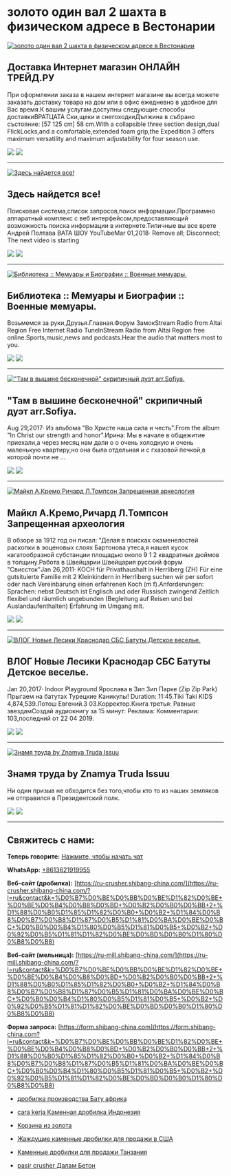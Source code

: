 # золото один вал 2 шахта в физическом адресе в Вестонарии

<a href="https://swt.shibang-china.com/?l=ru&img&k=%D0%B7%D0%BE%D0%BB%D0%BE%D1%82%D0%BE+%D0%BE%D0%B4%D0%B8%D0%BD+%D0%B2%D0%B0%D0%BB+2+%D1%88%D0%B0%D1%85%D1%82%D0%B0+%D0%B2+%D1%84%D0%B8%D0%B7%D0%B8%D1%87%D0%B5%D1%81%D0%BA%D0%BE%D0%BC+%D0%B0%D0%B4%D1%80%D0%B5%D1%81%D0%B5+%D0%B2+%D0%92%D0%B5%D1%81%D1%82%D0%BE%D0%BD%D0%B0%D1%80%D0%B8%D0%B8" target="_blank">![золото один вал 2 шахта в физическом адресе в Вестонарии](http://static.shibang-china.com/all-800x300/1261.jpg)</a>

## Доставка Интернет магазин ОНЛАЙН ТРЕЙД.РУ
При оформлении заказа в нашем интернет магазине вы всегда можете заказать доставку товара на дом или в офис ежедневно в удобное для Вас время.К вашим услугам доступны следующие способы доставкиВРАТЦАТА Ски,щеки и снегоходкиДължина в събрано състояние: [57 125 cm] 58 cm.With a collapsible three section design,dual FlickLocks,and a comfortable,extended foam grip,the Expedition 3 offers maximum versatility and maximum adjustability for four season use.


<a href="https://whatsapp.shibangsoft.com/WhatsApp.php" target="_blank" title="WhatsApp">![](http://static.shibang-china.com/icon/whatsapp.png)</a> <a href="https://swt.shibang-china.com/?l=ru&icon&k=%D0%B7%D0%BE%D0%BB%D0%BE%D1%82%D0%BE+%D0%BE%D0%B4%D0%B8%D0%BD+%D0%B2%D0%B0%D0%BB+2+%D1%88%D0%B0%D1%85%D1%82%D0%B0+%D0%B2+%D1%84%D0%B8%D0%B7%D0%B8%D1%87%D0%B5%D1%81%D0%BA%D0%BE%D0%BC+%D0%B0%D0%B4%D1%80%D0%B5%D1%81%D0%B5+%D0%B2+%D0%92%D0%B5%D1%81%D1%82%D0%BE%D0%BD%D0%B0%D1%80%D0%B8%D0%B8" target="_blank">![](http://static.shibang-china.com/icon/chat-ru.png)</a>

---

<a href="https://swt.shibang-china.com/?l=ru&img&k=%D0%B7%D0%BE%D0%BB%D0%BE%D1%82%D0%BE+%D0%BE%D0%B4%D0%B8%D0%BD+%D0%B2%D0%B0%D0%BB+2+%D1%88%D0%B0%D1%85%D1%82%D0%B0+%D0%B2+%D1%84%D0%B8%D0%B7%D0%B8%D1%87%D0%B5%D1%81%D0%BA%D0%BE%D0%BC+%D0%B0%D0%B4%D1%80%D0%B5%D1%81%D0%B5+%D0%B2+%D0%92%D0%B5%D1%81%D1%82%D0%BE%D0%BD%D0%B0%D1%80%D0%B8%D0%B8" target="_blank">![Здесь найдется все!](http://static.shibang-china.com/all-800x300/1182.jpg)</a>

## Здесь найдется все!
Поисковая сиcтема,список запросов,поиск информации.Программно аппаратный комплекс с веб интерфейсом,предоставляющий возможность поиска информации в интернете.Типичные вы все врете Андрей Полтава ВАТА ШОУ YouTubeMar 01,2018· Remove all; Disconnect; The next video is starting


<a href="https://whatsapp.shibangsoft.com/WhatsApp.php" target="_blank" title="WhatsApp">![](http://static.shibang-china.com/icon/whatsapp.png)</a> <a href="https://swt.shibang-china.com/?l=ru&icon&k=%D0%B7%D0%BE%D0%BB%D0%BE%D1%82%D0%BE+%D0%BE%D0%B4%D0%B8%D0%BD+%D0%B2%D0%B0%D0%BB+2+%D1%88%D0%B0%D1%85%D1%82%D0%B0+%D0%B2+%D1%84%D0%B8%D0%B7%D0%B8%D1%87%D0%B5%D1%81%D0%BA%D0%BE%D0%BC+%D0%B0%D0%B4%D1%80%D0%B5%D1%81%D0%B5+%D0%B2+%D0%92%D0%B5%D1%81%D1%82%D0%BE%D0%BD%D0%B0%D1%80%D0%B8%D0%B8" target="_blank">![](http://static.shibang-china.com/icon/chat-ru.png)</a>

---

<a href="https://swt.shibang-china.com/?l=ru&img&k=%D0%B7%D0%BE%D0%BB%D0%BE%D1%82%D0%BE+%D0%BE%D0%B4%D0%B8%D0%BD+%D0%B2%D0%B0%D0%BB+2+%D1%88%D0%B0%D1%85%D1%82%D0%B0+%D0%B2+%D1%84%D0%B8%D0%B7%D0%B8%D1%87%D0%B5%D1%81%D0%BA%D0%BE%D0%BC+%D0%B0%D0%B4%D1%80%D0%B5%D1%81%D0%B5+%D0%B2+%D0%92%D0%B5%D1%81%D1%82%D0%BE%D0%BD%D0%B0%D1%80%D0%B8%D0%B8" target="_blank">![Библиотека :: Мемуары и Биографии :: Военные мемуары.](http://static.shibang-china.com/all-800x300/963.jpg)</a>

## Библиотека :: Мемуары и Биографии :: Военные мемуары.
Возьмемся за руки,Друзья.Главная.Форум ЗамокStream Radio from Altai Region Free Internet Radio TuneInStream Radio from Altai Region free online.Sports,music,news and podcasts.Hear the audio that matters most to you.


<a href="https://whatsapp.shibangsoft.com/WhatsApp.php" target="_blank" title="WhatsApp">![](http://static.shibang-china.com/icon/whatsapp.png)</a> <a href="https://swt.shibang-china.com/?l=ru&icon&k=%D0%B7%D0%BE%D0%BB%D0%BE%D1%82%D0%BE+%D0%BE%D0%B4%D0%B8%D0%BD+%D0%B2%D0%B0%D0%BB+2+%D1%88%D0%B0%D1%85%D1%82%D0%B0+%D0%B2+%D1%84%D0%B8%D0%B7%D0%B8%D1%87%D0%B5%D1%81%D0%BA%D0%BE%D0%BC+%D0%B0%D0%B4%D1%80%D0%B5%D1%81%D0%B5+%D0%B2+%D0%92%D0%B5%D1%81%D1%82%D0%BE%D0%BD%D0%B0%D1%80%D0%B8%D0%B8" target="_blank">![](http://static.shibang-china.com/icon/chat-ru.png)</a>

---

<a href="https://swt.shibang-china.com/?l=ru&img&k=%D0%B7%D0%BE%D0%BB%D0%BE%D1%82%D0%BE+%D0%BE%D0%B4%D0%B8%D0%BD+%D0%B2%D0%B0%D0%BB+2+%D1%88%D0%B0%D1%85%D1%82%D0%B0+%D0%B2+%D1%84%D0%B8%D0%B7%D0%B8%D1%87%D0%B5%D1%81%D0%BA%D0%BE%D0%BC+%D0%B0%D0%B4%D1%80%D0%B5%D1%81%D0%B5+%D0%B2+%D0%92%D0%B5%D1%81%D1%82%D0%BE%D0%BD%D0%B0%D1%80%D0%B8%D0%B8" target="_blank">!["Там в вышине бесконечной" скрипичный дуэт arr.Sofiya.](http://static.shibang-china.com/all-800x300/1192.jpg)</a>

## "Там в вышине бесконечной" скрипичный дуэт arr.Sofiya.
Aug 29,2017· Из альбома "Во Христе наша сила и честь".From the album "In Christ our strength and honor".Ирина: Мы в начале в общежитие приехали,а через месяц нам дали о о очень холодную и очень маленькую квартиру,но она была отдельная и с гхазовой печкой,в которой почти не …


<a href="https://whatsapp.shibangsoft.com/WhatsApp.php" target="_blank" title="WhatsApp">![](http://static.shibang-china.com/icon/whatsapp.png)</a> <a href="https://swt.shibang-china.com/?l=ru&icon&k=%D0%B7%D0%BE%D0%BB%D0%BE%D1%82%D0%BE+%D0%BE%D0%B4%D0%B8%D0%BD+%D0%B2%D0%B0%D0%BB+2+%D1%88%D0%B0%D1%85%D1%82%D0%B0+%D0%B2+%D1%84%D0%B8%D0%B7%D0%B8%D1%87%D0%B5%D1%81%D0%BA%D0%BE%D0%BC+%D0%B0%D0%B4%D1%80%D0%B5%D1%81%D0%B5+%D0%B2+%D0%92%D0%B5%D1%81%D1%82%D0%BE%D0%BD%D0%B0%D1%80%D0%B8%D0%B8" target="_blank">![](http://static.shibang-china.com/icon/chat-ru.png)</a>

---

<a href="https://swt.shibang-china.com/?l=ru&img&k=%D0%B7%D0%BE%D0%BB%D0%BE%D1%82%D0%BE+%D0%BE%D0%B4%D0%B8%D0%BD+%D0%B2%D0%B0%D0%BB+2+%D1%88%D0%B0%D1%85%D1%82%D0%B0+%D0%B2+%D1%84%D0%B8%D0%B7%D0%B8%D1%87%D0%B5%D1%81%D0%BA%D0%BE%D0%BC+%D0%B0%D0%B4%D1%80%D0%B5%D1%81%D0%B5+%D0%B2+%D0%92%D0%B5%D1%81%D1%82%D0%BE%D0%BD%D0%B0%D1%80%D0%B8%D0%B8" target="_blank">![Майкл А.Кремо,Ричард Л.Томпсон Запрещенная археология](http://static.shibang-china.com/all-800x300/1110.jpg)</a>

## Майкл А.Кремо,Ричард Л.Томпсон Запрещенная археология
В обзоре за 1912 год он писал: "Делая в поисках окаменелостей раскопки в эоценовых слоях Бартонова утеса,я нашел кусок кагатообразной субстанции площадью около 9 1 2 квадратных дюймов в толщину.Работа в Швейцарии Швейцария русский форум "Свиссток"Jan 26,2011· KOCH für Privathaushalt in Herrliberg (ZH) Für eine gutsituierte Familie mit 2 Kleinkindern in Herrliberg suchen wir per sofort oder nach Vereinbarung einen erfahrenen Koch (m f).Anforderungen: Sprachen: nebst Deutsch ist Englisch und oder Russisch zwingend Zeitlich flexibel und räumlich ungebunden (Begleitung auf Reisen und bei Auslandaufenthalten) Erfahrung im Umgang mit.


<a href="https://whatsapp.shibangsoft.com/WhatsApp.php" target="_blank" title="WhatsApp">![](http://static.shibang-china.com/icon/whatsapp.png)</a> <a href="https://swt.shibang-china.com/?l=ru&icon&k=%D0%B7%D0%BE%D0%BB%D0%BE%D1%82%D0%BE+%D0%BE%D0%B4%D0%B8%D0%BD+%D0%B2%D0%B0%D0%BB+2+%D1%88%D0%B0%D1%85%D1%82%D0%B0+%D0%B2+%D1%84%D0%B8%D0%B7%D0%B8%D1%87%D0%B5%D1%81%D0%BA%D0%BE%D0%BC+%D0%B0%D0%B4%D1%80%D0%B5%D1%81%D0%B5+%D0%B2+%D0%92%D0%B5%D1%81%D1%82%D0%BE%D0%BD%D0%B0%D1%80%D0%B8%D0%B8" target="_blank">![](http://static.shibang-china.com/icon/chat-ru.png)</a>

---

<a href="https://swt.shibang-china.com/?l=ru&img&k=%D0%B7%D0%BE%D0%BB%D0%BE%D1%82%D0%BE+%D0%BE%D0%B4%D0%B8%D0%BD+%D0%B2%D0%B0%D0%BB+2+%D1%88%D0%B0%D1%85%D1%82%D0%B0+%D0%B2+%D1%84%D0%B8%D0%B7%D0%B8%D1%87%D0%B5%D1%81%D0%BA%D0%BE%D0%BC+%D0%B0%D0%B4%D1%80%D0%B5%D1%81%D0%B5+%D0%B2+%D0%92%D0%B5%D1%81%D1%82%D0%BE%D0%BD%D0%B0%D1%80%D0%B8%D0%B8" target="_blank">![ВЛОГ Новые Лесики Краснодар СБС Батуты Детское веселье.](http://static.shibang-china.com/all-800x300/862.jpg)</a>

## ВЛОГ Новые Лесики Краснодар СБС Батуты Детское веселье.
Jan 20,2017· Indoor Playground Ярослава в Зип Зип Парке (Zip Zip Park) Прыгаем на батутах Турецкие Каникулы! Duration: 11:45.Tiki Taki KIDS 4,874,539.Лотош Евгений.3 03.Корректор.Книга третья: Равные звездамСоздай аудиокнигу за 15 минут: Peклaмa: Комментарии: 103,последний от 22 04 2019.


<a href="https://whatsapp.shibangsoft.com/WhatsApp.php" target="_blank" title="WhatsApp">![](http://static.shibang-china.com/icon/whatsapp.png)</a> <a href="https://swt.shibang-china.com/?l=ru&icon&k=%D0%B7%D0%BE%D0%BB%D0%BE%D1%82%D0%BE+%D0%BE%D0%B4%D0%B8%D0%BD+%D0%B2%D0%B0%D0%BB+2+%D1%88%D0%B0%D1%85%D1%82%D0%B0+%D0%B2+%D1%84%D0%B8%D0%B7%D0%B8%D1%87%D0%B5%D1%81%D0%BA%D0%BE%D0%BC+%D0%B0%D0%B4%D1%80%D0%B5%D1%81%D0%B5+%D0%B2+%D0%92%D0%B5%D1%81%D1%82%D0%BE%D0%BD%D0%B0%D1%80%D0%B8%D0%B8" target="_blank">![](http://static.shibang-china.com/icon/chat-ru.png)</a>

---

<a href="https://swt.shibang-china.com/?l=ru&img&k=%D0%B7%D0%BE%D0%BB%D0%BE%D1%82%D0%BE+%D0%BE%D0%B4%D0%B8%D0%BD+%D0%B2%D0%B0%D0%BB+2+%D1%88%D0%B0%D1%85%D1%82%D0%B0+%D0%B2+%D1%84%D0%B8%D0%B7%D0%B8%D1%87%D0%B5%D1%81%D0%BA%D0%BE%D0%BC+%D0%B0%D0%B4%D1%80%D0%B5%D1%81%D0%B5+%D0%B2+%D0%92%D0%B5%D1%81%D1%82%D0%BE%D0%BD%D0%B0%D1%80%D0%B8%D0%B8" target="_blank">![Знамя труда by Znamya Truda Issuu](http://static.shibang-china.com/all-800x300/876.jpg)</a>

## Знамя труда by Znamya Truda Issuu
Ни один призыв не обходится без того,чтобы кто то из наших земляков не отправился в Президентский полк.

<a href="https://whatsapp.shibangsoft.com/WhatsApp.php" target="_blank" title="WhatsApp">![](http://static.shibang-china.com/icon/whatsapp.png)</a> <a href="https://swt.shibang-china.com/?l=ru&icon&k=%D0%B7%D0%BE%D0%BB%D0%BE%D1%82%D0%BE+%D0%BE%D0%B4%D0%B8%D0%BD+%D0%B2%D0%B0%D0%BB+2+%D1%88%D0%B0%D1%85%D1%82%D0%B0+%D0%B2+%D1%84%D0%B8%D0%B7%D0%B8%D1%87%D0%B5%D1%81%D0%BA%D0%BE%D0%BC+%D0%B0%D0%B4%D1%80%D0%B5%D1%81%D0%B5+%D0%B2+%D0%92%D0%B5%D1%81%D1%82%D0%BE%D0%BD%D0%B0%D1%80%D0%B8%D0%B8" target="_blank">![](http://static.shibang-china.com/icon/chat-ru.png)</a>

---
## Свяжитесь с нами:

**Теперь говорите:** [Нажмите, чтобы начать чат](https://swt.shibang-china.com?l=ru&contact&k=%D0%B7%D0%BE%D0%BB%D0%BE%D1%82%D0%BE+%D0%BE%D0%B4%D0%B8%D0%BD+%D0%B2%D0%B0%D0%BB+2+%D1%88%D0%B0%D1%85%D1%82%D0%B0+%D0%B2+%D1%84%D0%B8%D0%B7%D0%B8%D1%87%D0%B5%D1%81%D0%BA%D0%BE%D0%BC+%D0%B0%D0%B4%D1%80%D0%B5%D1%81%D0%B5+%D0%B2+%D0%92%D0%B5%D1%81%D1%82%D0%BE%D0%BD%D0%B0%D1%80%D0%B8%D0%B8)

**WhatsApp:**  [+8613621919955](https://whatsapp.shibangsoft.com/WhatsApp.php)

**Веб-сайт (дробилка):** [https://ru-crusher.shibang-china.com/](https://ru-crusher.shibang-china.com/?l=ru&contact&k=%D0%B7%D0%BE%D0%BB%D0%BE%D1%82%D0%BE+%D0%BE%D0%B4%D0%B8%D0%BD+%D0%B2%D0%B0%D0%BB+2+%D1%88%D0%B0%D1%85%D1%82%D0%B0+%D0%B2+%D1%84%D0%B8%D0%B7%D0%B8%D1%87%D0%B5%D1%81%D0%BA%D0%BE%D0%BC+%D0%B0%D0%B4%D1%80%D0%B5%D1%81%D0%B5+%D0%B2+%D0%92%D0%B5%D1%81%D1%82%D0%BE%D0%BD%D0%B0%D1%80%D0%B8%D0%B8)

**Веб-сайт (мельница):** [https://ru-mill.shibang-china.com/](https://ru-mill.shibang-china.com/?l=ru&contact&k=%D0%B7%D0%BE%D0%BB%D0%BE%D1%82%D0%BE+%D0%BE%D0%B4%D0%B8%D0%BD+%D0%B2%D0%B0%D0%BB+2+%D1%88%D0%B0%D1%85%D1%82%D0%B0+%D0%B2+%D1%84%D0%B8%D0%B7%D0%B8%D1%87%D0%B5%D1%81%D0%BA%D0%BE%D0%BC+%D0%B0%D0%B4%D1%80%D0%B5%D1%81%D0%B5+%D0%B2+%D0%92%D0%B5%D1%81%D1%82%D0%BE%D0%BD%D0%B0%D1%80%D0%B8%D0%B8)

**Форма запроса:** [https://form.shibang-china.com](https://form.shibang-china.com?l=ru&contact&k=%D0%B7%D0%BE%D0%BB%D0%BE%D1%82%D0%BE+%D0%BE%D0%B4%D0%B8%D0%BD+%D0%B2%D0%B0%D0%BB+2+%D1%88%D0%B0%D1%85%D1%82%D0%B0+%D0%B2+%D1%84%D0%B8%D0%B7%D0%B8%D1%87%D0%B5%D1%81%D0%BA%D0%BE%D0%BC+%D0%B0%D0%B4%D1%80%D0%B5%D1%81%D0%B5+%D0%B2+%D0%92%D0%B5%D1%81%D1%82%D0%BE%D0%BD%D0%B0%D1%80%D0%B8%D0%B8)

* [дробилка производства Бату африка](../17/%D0%B4%D1%80%D0%BE%D0%B1%D0%B8%D0%BB%D0%BA%D0%B0%20%D0%BF%D1%80%D0%BE%D0%B8%D0%B7%D0%B2%D0%BE%D0%B4%D1%81%D1%82%D0%B2%D0%B0%20%D0%91%D0%B0%D1%82%D1%83%20%D0%B0%D1%84%D1%80%D0%B8%D0%BA%D0%B0.md)

* [cara kerja Каменная дробилка Индонезия](../20/cara%20kerja%20%D0%9A%D0%B0%D0%BC%D0%B5%D0%BD%D0%BD%D0%B0%D1%8F%20%D0%B4%D1%80%D0%BE%D0%B1%D0%B8%D0%BB%D0%BA%D0%B0%20%D0%98%D0%BD%D0%B4%D0%BE%D0%BD%D0%B5%D0%B7%D0%B8%D1%8F.md)

* [Корзина из золота](../20/%D0%9A%D0%BE%D1%80%D0%B7%D0%B8%D0%BD%D0%B0%20%D0%B8%D0%B7%20%D0%B7%D0%BE%D0%BB%D0%BE%D1%82%D0%B0.md)

* [Жаждущие каменные дробилки для продажи в США](../20/%D0%96%D0%B0%D0%B6%D0%B4%D1%83%D1%89%D0%B8%D0%B5%20%D0%BA%D0%B0%D0%BC%D0%B5%D0%BD%D0%BD%D1%8B%D0%B5%20%D0%B4%D1%80%D0%BE%D0%B1%D0%B8%D0%BB%D0%BA%D0%B8%20%D0%B4%D0%BB%D1%8F%20%D0%BF%D1%80%D0%BE%D0%B4%D0%B0%D0%B6%D0%B8%20%D0%B2%20%D0%A1%D0%A8%D0%90.md)

* [Каменные дробилки для продажи Танзания](../20/%D0%9A%D0%B0%D0%BC%D0%B5%D0%BD%D0%BD%D1%8B%D0%B5%20%D0%B4%D1%80%D0%BE%D0%B1%D0%B8%D0%BB%D0%BA%D0%B8%20%D0%B4%D0%BB%D1%8F%20%D0%BF%D1%80%D0%BE%D0%B4%D0%B0%D0%B6%D0%B8%20%D0%A2%D0%B0%D0%BD%D0%B7%D0%B0%D0%BD%D0%B8%D1%8F.md)

* [pasir crusher Далам Бетон](../19/pasir%20crusher%20%D0%94%D0%B0%D0%BB%D0%B0%D0%BC%20%D0%91%D0%B5%D1%82%D0%BE%D0%BD.md)